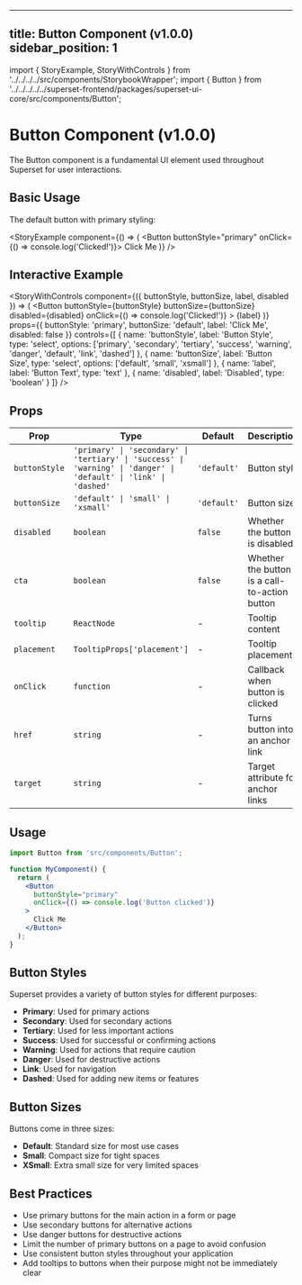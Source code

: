 <!--
    Licensed to the Apache Software Foundation (ASF) under one
    or more contributor license agreements.  See the NOTICE file
    distributed with this work for additional information
    regarding copyright ownership.  The ASF licenses this file
    to you under the Apache License, Version 2.0 (the
    "License"); you may not use this file except in compliance
    with the License.  You may obtain a copy of the License at

      http://www.apache.org/licenses/LICENSE-2.0

    Unless required by applicable law or agreed to in writing,
    software distributed under the License is distributed on an
    "AS IS" BASIS, WITHOUT WARRANTIES OR CONDITIONS OF ANY
    KIND, either express or implied.  See the License for the
    specific language governing permissions and limitations
    under the License.
-->
---
title: Button Component (v1.0.0)
sidebar_position: 1
---

import { StoryExample, StoryWithControls } from '../../../../src/components/StorybookWrapper';
import { Button } from '../../../../../superset-frontend/packages/superset-ui-core/src/components/Button';

# Button Component (v1.0.0)

The Button component is a fundamental UI element used throughout Superset for user interactions.

## Basic Usage

The default button with primary styling:

<StoryExample
  component={() => (
    <Button buttonStyle="primary" onClick={() => console.log('Clicked!')}>
      Click Me
    </Button>
  )}
/>

## Interactive Example

<StoryWithControls
  component={({ buttonStyle, buttonSize, label, disabled }) => (
    <Button
      buttonStyle={buttonStyle}
      buttonSize={buttonSize}
      disabled={disabled}
      onClick={() => console.log('Clicked!')}
    >
      {label}
    </Button>
  )}
  props={{
    buttonStyle: 'primary',
    buttonSize: 'default',
    label: 'Click Me',
    disabled: false
  }}
  controls={[
    {
      name: 'buttonStyle',
      label: 'Button Style',
      type: 'select',
      options: ['primary', 'secondary', 'tertiary', 'success', 'warning', 'danger', 'default', 'link', 'dashed']
    },
    {
      name: 'buttonSize',
      label: 'Button Size',
      type: 'select',
      options: ['default', 'small', 'xsmall']
    },
    {
      name: 'label',
      label: 'Button Text',
      type: 'text'
    },
    {
      name: 'disabled',
      label: 'Disabled',
      type: 'boolean'
    }
  ]}
/>

## Props

| Prop | Type | Default | Description |
|------|------|---------|-------------|
| `buttonStyle` | `'primary' \| 'secondary' \| 'tertiary' \| 'success' \| 'warning' \| 'danger' \| 'default' \| 'link' \| 'dashed'` | `'default'` | Button style |
| `buttonSize` | `'default' \| 'small' \| 'xsmall'` | `'default'` | Button size |
| `disabled` | `boolean` | `false` | Whether the button is disabled |
| `cta` | `boolean` | `false` | Whether the button is a call-to-action button |
| `tooltip` | `ReactNode` | - | Tooltip content |
| `placement` | `TooltipProps['placement']` | - | Tooltip placement |
| `onClick` | `function` | - | Callback when button is clicked |
| `href` | `string` | - | Turns button into an anchor link |
| `target` | `string` | - | Target attribute for anchor links |

## Usage

```jsx
import Button from 'src/components/Button';

function MyComponent() {
  return (
    <Button
      buttonStyle="primary"
      onClick={() => console.log('Button clicked')}
    >
      Click Me
    </Button>
  );
}
```

## Button Styles

Superset provides a variety of button styles for different purposes:

- **Primary**: Used for primary actions
- **Secondary**: Used for secondary actions
- **Tertiary**: Used for less important actions
- **Success**: Used for successful or confirming actions
- **Warning**: Used for actions that require caution
- **Danger**: Used for destructive actions
- **Link**: Used for navigation
- **Dashed**: Used for adding new items or features

## Button Sizes

Buttons come in three sizes:

- **Default**: Standard size for most use cases
- **Small**: Compact size for tight spaces
- **XSmall**: Extra small size for very limited spaces

## Best Practices

- Use primary buttons for the main action in a form or page
- Use secondary buttons for alternative actions
- Use danger buttons for destructive actions
- Limit the number of primary buttons on a page to avoid confusion
- Use consistent button styles throughout your application
- Add tooltips to buttons when their purpose might not be immediately clear
